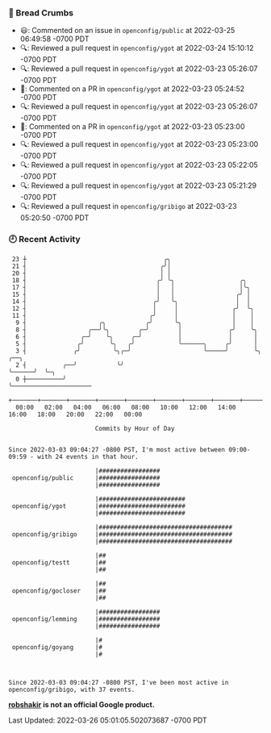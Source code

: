 ### 🍞 Bread Crumbs

 * 😃: Commented on an issue in `openconfig/public` at 2022-03-25 06:49:58 -0700 PDT
 * 🔍: Reviewed a pull request in  `openconfig/ygot` at 2022-03-24 15:10:12 -0700 PDT
 * 🔍: Reviewed a pull request in  `openconfig/ygot` at 2022-03-23 05:26:07 -0700 PDT
 * 💬: Commented on a PR in  `openconfig/ygot` at 2022-03-23 05:24:52 -0700 PDT
 * 🔍: Reviewed a pull request in  `openconfig/ygot` at 2022-03-23 05:26:07 -0700 PDT
 * 💬: Commented on a PR in  `openconfig/ygot` at 2022-03-23 05:23:00 -0700 PDT
 * 🔍: Reviewed a pull request in  `openconfig/ygot` at 2022-03-23 05:23:00 -0700 PDT
 * 🔍: Reviewed a pull request in  `openconfig/ygot` at 2022-03-23 05:22:05 -0700 PDT
 * 🔍: Reviewed a pull request in  `openconfig/ygot` at 2022-03-23 05:21:29 -0700 PDT
 * 🔍: Reviewed a pull request in  `openconfig/gribigo` at 2022-03-23 05:20:50 -0700 PDT

### 🕘 Recent Activity
```
 23 ┼                                      ╭╮
 21 ┤                                     ╭╯│
 20 ┤                                     │ │
 18 ┤                                    ╭╯ ╰╮                  ╭╮
 17 ┤                                    │   │                  │╰╮
 15 ┤                                    │   │                 ╭╯ │
 14 ┤                                   ╭╯   ╰╮                │  │
 12 ┤                                   │     │               ╭╯  ╰╮
 11 ┤                                  ╭╯     │               │    │
  9 ┤                    ╭╮           ╭╯      ╰╮              │    │
  8 ┤                 ╭──╯╰╮        ╭─╯        │             ╭╯    ╰╮
  6 ┤               ╭─╯    ╰╮     ╭─╯          │             │      │
  5 ┤              ╭╯       ╰╮   ╭╯            ╰──────╮     ╭╯      │
  3 ┤             ╭╯         ╰╮╭─╯                    ╰─────╯       ╰╮      ╭──╮
  2 ┤          ╭──╯           ╰╯                                     ╰──────╯  ╰─╮
  0 ┼──────────╯                                                                 ╰──────────────────────
    +───────+───────+───────+───────+───────+───────+───────+───────+───────+───────+───────+───────+────
  00:00   02:00   04:00   06:00   08:00   10:00   12:00   14:00   16:00   18:00   20:00   22:00   00:00   

						Commits by Hour of Day


Since 2022-03-03 09:04:27 -0800 PST, I'm most active between 09:00-09:59 - with 24 events in that hour.

```



```
                        |#################
 openconfig/public      |#################
                        |#################

                        |########################
 openconfig/ygot        |########################
                        |########################

                        |#####################################
 openconfig/gribigo     |#####################################
                        |#####################################

                        |##
 openconfig/testt       |##
                        |##

                        |##
 openconfig/gocloser    |##
                        |##

                        |#################
 openconfig/lemming     |#################
                        |#################

                        |#
 openconfig/goyang      |#
                        |#



Since 2022-03-03 09:04:27 -0800 PST, I've been most active in openconfig/gribigo, with 37 events.

```
**[robshakir](mailto:robjs@google.com) is not an official Google product.**  


Last Updated: 2022-03-26 05:01:05.502073687 -0700 PDT
